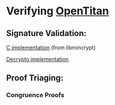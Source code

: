 
# Verifying [OpenTitan](https://opentitan.org/)

## Signature Validation:

[C implementation](https://android.googlesource.com/platform/system/core.git/+/android-4.2.2_r1/libmincrypt/rsa_e_3.c) (from libmincrypt)

[Decrypto implementation](https://chromium.googlesource.com/chromiumos/platform/ec/+/refs/heads/cr50_stab/chip/g/dcrypto/dcrypto_bn.c)


## Proof Triaging:

### Congruence Proofs


